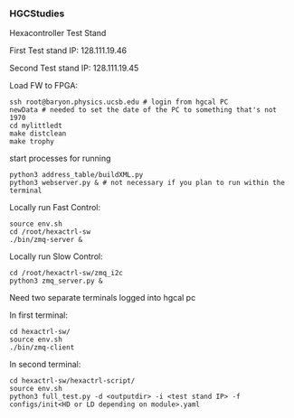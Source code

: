 ### HGCStudies

Hexacontroller Test Stand

First Test stand IP: 128.111.19.46

Second Test stand IP: 128.111.19.45

Load FW to FPGA:
```
ssh root@baryon.physics.ucsb.edu # login from hgcal PC
newData # needed to set the date of the PC to something that's not 1970
cd mylittledt
make distclean
make trophy
```
start processes for running
```
python3 address_table/buildXML.py
python3 webserver.py & # not necessary if you plan to run within the terminal
```

Locally run Fast Control:
```
source env.sh
cd /root/hexactrl-sw
./bin/zmq-server &
```

Locally run Slow Control:
```
cd /root/hexactrl-sw/zmq_i2c
python3 zmq_server.py &
```

Need two separate terminals logged into hgcal pc

In first terminal:
```
cd hexactrl-sw/
source env.sh
./bin/zmq-client
```

In second terminal:
```
cd hexactrl-sw/hexactrl-script/
source env.sh
python3 full_test.py -d <outputdir> -i <test stand IP> -f configs/init<HD or LD depending on module>.yaml
```
